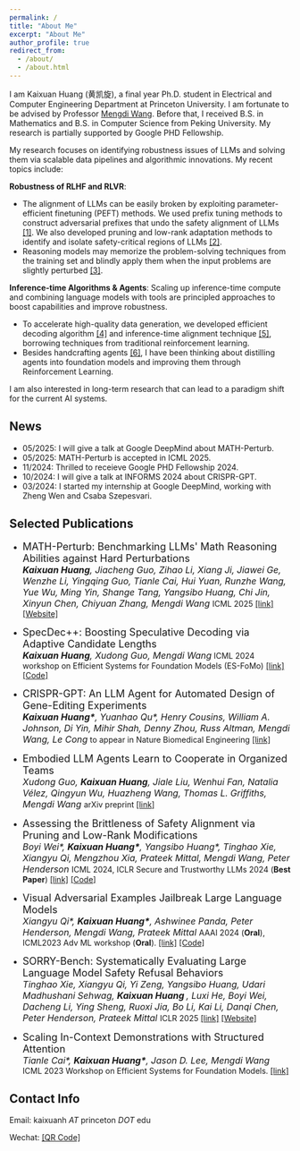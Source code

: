 ```yaml
---
permalink: /
title: "About Me"
excerpt: "About Me"
author_profile: true
redirect_from: 
  - /about/
  - /about.html
---
```


I am Kaixuan Huang (黄凯旋), a final year Ph.D. student in Electrical and Computer Engineering Department at Princeton University. I am fortunate to be advised by Professor [Mengdi Wang](https://mwang.princeton.edu/). Before that, I received B.S. in Mathematics and B.S. in Computer Science from Peking University. My research is partially supported by Google PHD Fellowship. 

My research focuses on identifying robustness issues of LLMs and solving them via scalable data pipelines and algorithmic innovations. My recent topics include:

**Robustness of RLHF and RLVR**:

- The alignment of LLMs can be easily broken by exploiting parameter-efficient finetuning (PEFT) methods. We used prefix tuning methods to construct adversarial prefixes that undo the safety alignment of LLMs <a href="https://arxiv.org/abs/2306.13213">[1]</a>. We also developed pruning and low-rank adaptation methods to identify and isolate safety-critical regions of LLMs <a href="https://arxiv.org/abs/2402.05162">[2]</a>.
- Reasoning models may memorize the problem-solving techniques from the training set and blindly apply them when the input problems are slightly perturbed <a href="https://arxiv.org/abs/2502.06453">[3]</a>.

**Inference-time Algorithms & Agents**: Scaling up inference-time compute and combining language models with tools are principled approaches to boost capabilities and improve robustness. 

- To accelerate high-quality data generation, we developed efficient decoding algorithm <a href="https://arxiv.org/abs/2405.19715">[4]</a> and inference-time alignment technique <a href="https://arxiv.org/abs/2410.16033">[5]</a>, borrowing techniques from traditional reinforcement learning.
- Besides handcrafting agents <a href="https://arxiv.org/abs/2404.18021">[6]</a>, I have been thinking about distilling agents into foundation models and improving them through Reinforcement Learning.

I am also interested in long-term research that can lead to a paradigm shift for the current AI systems. 



News
-----

- 05/2025: I will give a talk at Google DeepMind about MATH-Perturb.
- 05/2025: MATH-Perturb is accepted in ICML 2025.
- 11/2024: Thrilled to receieve Google PHD Fellowship 2024.
- 10/2024: I will give a talk at INFORMS 2024 about CRISPR-GPT.
- 03/2024: I started my internship at Google DeepMind, working with Zheng Wen and Csaba Szepesvari.


Selected Publications
-----

- <font size="4"> MATH-Perturb: Benchmarking LLMs' Math Reasoning Abilities against Hard Perturbations </font>  
<font size="3"><i> <b>Kaixuan Huang</b>, Jiacheng Guo, Zihao Li, Xiang Ji, Jiawei Ge, Wenzhe Li, Yingqing Guo, Tianle Cai, Hui Yuan, Runzhe Wang, Yue Wu, Ming Yin, Shange Tang, Yangsibo Huang, Chi Jin, Xinyun Chen, Chiyuan Zhang, Mengdi Wang </i></font>
ICML 2025 <a href="https://arxiv.org/abs/2502.06453">[link]</a> <a href="https://math-perturb.github.io/">[Website]</a> 

- <font size="4"> SpecDec++: Boosting Speculative Decoding via Adaptive Candidate Lengths </font>  
<font size="3"><i> <b>Kaixuan Huang</b>, Xudong Guo, Mengdi Wang</i></font>
ICML 2024 workshop on Efficient Systems for Foundation Models (ES-FoMo) <a href="https://arxiv.org/abs/2405.19715">[link]</a> <a href="https://github.com/Kaffaljidhmah2/SpecDec_pp/">[Code]</a> 

- <font size="4"> CRISPR-GPT: An LLM Agent for Automated Design of Gene-Editing Experiments </font>  
<font size="3"><i> <b>Kaixuan Huang*</b>, Yuanhao Qu*, Henry Cousins, William A. Johnson, Di Yin, Mihir Shah, Denny Zhou, Russ Altman, Mengdi Wang, Le Cong</i></font>
to appear in Nature Biomedical Engineering <a href="https://arxiv.org/abs/2404.18021">[link]</a>

- <font size="4"> Embodied LLM Agents Learn to Cooperate in Organized Teams </font>  
<font size="3"><i> Xudong Guo, <b>Kaixuan Huang</b>, Jiale Liu, Wenhui Fan, Natalia Vélez, Qingyun Wu, Huazheng Wang, Thomas L. Griffiths, Mengdi Wang </i></font>
arXiv preprint <a href="https://arxiv.org/abs/2403.12482">[link]</a>

- <font size="4"> Assessing the Brittleness of Safety Alignment via Pruning and Low-Rank Modifications </font>  
<font size="3"><i> Boyi Wei*, <b>Kaixuan Huang*</b>, Yangsibo Huang*, Tinghao Xie, Xiangyu Qi, Mengzhou Xia, Prateek Mittal, Mengdi Wang, Peter Henderson </i></font>
ICML 2024, ICLR Secure and Trustworthy LLMs 2024 (<b>Best Paper</b>) <a href="https://arxiv.org/abs/2402.05162">[link]</a> <a href="https://github.com/boyiwei/alignment-attribution-code">[Code]</a> 

- <font size="4"> Visual Adversarial Examples Jailbreak Large Language Models </font>  
<font size="3"><i> Xiangyu Qi*, <b>Kaixuan Huang*</b>, Ashwinee Panda, Peter Henderson, Mengdi Wang, Prateek Mittal </i></font>
AAAI 2024 (<b>Oral</b>), ICML2023 Adv ML workshop (<b>Oral</b>). <a href="https://arxiv.org/abs/2306.13213">[link]</a> <a href="https://github.com/Unispac/Visual-Adversarial-Examples-Jailbreak-Large-Language-Models">[Code]</a> 

- <font size="4"> SORRY-Bench: Systematically Evaluating Large Language Model Safety Refusal Behaviors </font>  
<font size="3"><i> Tinghao Xie, Xiangyu Qi, Yi Zeng, Yangsibo Huang, Udari Madhushani Sehwag, <b>Kaixuan Huang </b>, Luxi He, Boyi Wei, Dacheng Li, Ying Sheng, Ruoxi Jia, Bo Li, Kai Li, Danqi Chen, Peter Henderson, Prateek Mittal </i></font>
ICLR 2025 <a href="https://arxiv.org/abs/2405.19524">[link]</a> <a href="https://sorry-bench.github.io/">[Website]</a> 

- <font size="4"> Scaling In-Context Demonstrations with Structured Attention </font>  
<font size="3"><i> Tianle Cai*, <b>Kaixuan Huang*</b>, Jason D. Lee, Mengdi Wang </i></font>
ICML 2023 Workshop on Efficient Systems for Foundation Models.  <a href="https://arxiv.org/abs/2307.02690">[link]</a>

Contact Info
------

Email: kaixuanh *AT* princeton *DOT* edu 

Wechat: [\[QR Code\]](../files/wechat.jpg)
